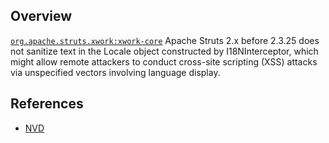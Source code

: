 ## Overview
[`org.apache.struts.xwork:xwork-core`](http://search.maven.org/#search%7Cga%7C1%7Ca%3A%22xwork-core%22)
Apache Struts 2.x before 2.3.25 does not sanitize text in the Locale object constructed by I18NInterceptor, which might allow remote attackers to conduct cross-site scripting (XSS) attacks via unspecified vectors involving language display.

## References
- [NVD](https://web.nvd.nist.gov/view/vuln/detail?vulnId=CVE-2016-2162)